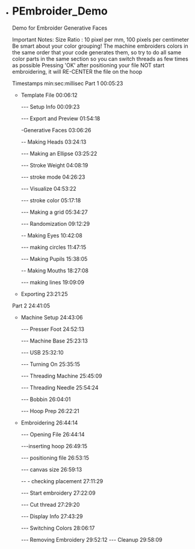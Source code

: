 - # PEmbroider_Demo

  Demo for Embroider Generative Faces

  Important Notes:
  Size Ratio :  10 pixel per mm, 100 pixels per centimeter
  Be smart about your color grouping! The machine embroiders colors in the same order that your code generates them, so try to do all same color parts in the same section so you can switch threads as few times as possible
  Pressing 'OK' after positioning your file  NOT start embroidering, it will RE-CENTER the file on the hoop

  Timestamps					min:sec:millisec
  Part 1						00:05:23

  - Template File					00:06:12
  
    --- Setup Info 				00:09:23
    
    --- Export and Preview			01:54:18
    
    -Generative Faces				03:06:26
    
    -- Making Heads				03:24:13
    
    --- Making an Ellipse				03:25:22
    
    --- Stroke Weight   				04:08:19
    
    --- stroke mode 				04:26:23
    
    --- Visualize					04:53:22
    
    --- stroke color				05:17:18
    
    --- Making a grid				05:34:27 
    
    --- Randomization				09:12:29
    
    -- Making Eyes				10:42:08
    
    --- making circles			 	11:47:15
    
    --- Making Pupils				15:38:05  	
    
    -- Making Mouths				18:27:08
    
    --- making lines				19:09:09		
    
  - Exporting 					23:21:25
  

  Part 2						24:41:05

  - Machine Setup 				24:43:06
  
    --- Presser Foot				24:52:13
    
    --- Machine Base				25:23:13
    
    --- USB					25:32:10	
    
    --- Turning On				25:35:15
    
    --- Threading Machine				25:45:09
    
    --- Threading Needle				25:54:24
    
    --- Bobbin					26:04:01
    
    --- Hoop Prep					26:22:21
    
  - Embroidering					26:44:14  
  
    --- Opening File				26:44:14 
    
     ---inserting hoop				26:49:15 
     
    --- positioning file				26:53:15	
    
    --- canvas size				26:59:13
    
    --  - checking placement	 		27:11:29
    
    --- Start embroidery				27:22:09 
    
    --- Cut thread				27:29:20
    
    --- Display Info				27:43:29  
    
    --- Switching Colors				28:06:17  
    
    --- Removing Embroidery			29:52:12
    --- Cleanup					29:58:09

